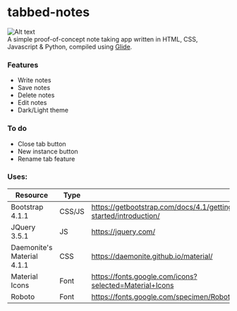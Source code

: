 # tabbed-notes

![Alt text](https://stormtersteeg.github.io/assets/apps/notedeck-screenshot.png)<br>
A simple proof-of-concept note taking app written in HTML, CSS, Javascript & Python, compiled using [Glide](https://github.com/StormTersteeg/Python-Glide-Framework).

### Features
- Write notes
- Save notes
- Delete notes
- Edit notes
- Dark/Light theme

### To do
- Close tab button
- New instance button
- Rename tab feature

### Uses:
| Resource            | Type |  |
|----------------------------|--------|-----------------------------------------------------------------|
| Bootstrap 4.1.1            | CSS/JS | https://getbootstrap.com/docs/4.1/getting-started/introduction/ |
| JQuery 3.5.1               | JS     | https://jquery.com/                                             |
| Daemonite's Material 4.1.1 | CSS    | https://daemonite.github.io/material/                           |
| Material Icons             | Font   | https://fonts.google.com/icons?selected=Material+Icons          |
| Roboto                     | Font   | https://fonts.google.com/specimen/Roboto                        |
